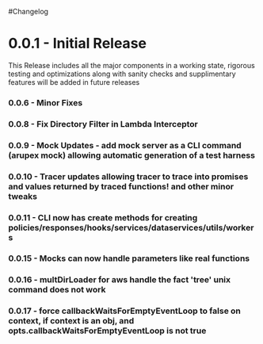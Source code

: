 #Changelog

 # 0.0.1 - Initial Release
This Release includes all the major components in a working state, rigorous testing and optimizations along with sanity checks and supplimentary features will be added in future releases

### 0.0.6 - Minor Fixes
### 0.0.8 - Fix Directory Filter in Lambda Interceptor

### 0.0.9 - Mock Updates - add mock server as a CLI command (arupex mock) allowing automatic generation of a test harness
### 0.0.10 - Tracer updates allowing tracer to trace into promises and values returned by traced functions! and other minor tweaks
### 0.0.11 - CLI now has create methods for creating policies/responses/hooks/services/dataservices/utils/workers
### 0.0.15 - Mocks can now handle parameters like real functions
### 0.0.16 - multDirLoader for aws handle the fact 'tree' unix command does not work
### 0.0.17 - force callbackWaitsForEmptyEventLoop to false on context, if context is an obj, and opts.callbackWaitsForEmptyEventLoop is not true